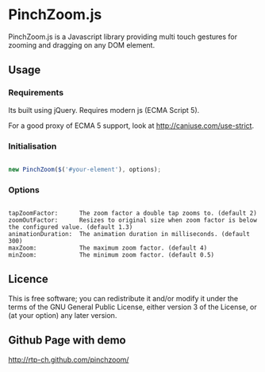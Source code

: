 # PinchZoom.js

PinchZoom.js is a Javascript library providing multi touch gestures for zooming and dragging on any DOM element.

## Usage

### Requirements
Its built using jQuery. Requires modern js (ECMA Script 5).

For a good proxy of ECMA 5 support, look at http://caniuse.com/use-strict.

### Initialisation

```Javascript

new PinchZoom($('#your-element'), options);

```

### Options

```Text

tapZoomFactor:      The zoom factor a double tap zooms to. (default 2)
zoomOutFactor:      Resizes to original size when zoom factor is below the configured value. (default 1.3)
animationDuration:  The animation duration in milliseconds. (default 300)
maxZoom:            The maximum zoom factor. (default 4)
minZoom:            The minimum zoom factor. (default 0.5)

```

## Licence

This is free software; you can redistribute it and/or modify it under the terms of the GNU General Public License, either version 3 of the License, or (at your option) any later version.

## Github Page with demo

http://rtp-ch.github.com/pinchzoom/